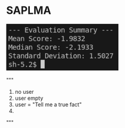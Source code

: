 # SAPLMA


<img src="pics/mean_median_std.png" alt="Mean_Median_Std_image" width="300" />




"""
1. no user
2. user empty
3. user = "Tell me a true fact"
4. 

"""